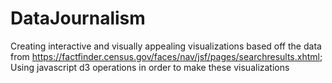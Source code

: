 # DataJournalism
Creating interactive and visually appealing visualizations based off the data from https://factfinder.census.gov/faces/nav/jsf/pages/searchresults.xhtml; Using javascript d3 operations in order to make these visualizations
